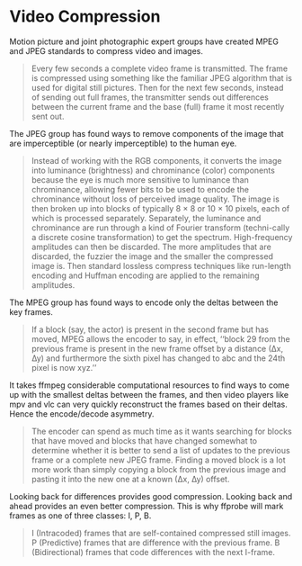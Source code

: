 # Video Compression

Motion picture and joint photographic expert groups have created MPEG and JPEG standards to compress video and images.

> Every few seconds a complete video frame is transmitted. The frame is compressed using something like the familiar JPEG algorithm that is used for digital still pictures. Then for the next few seconds, instead of sending out full frames, the transmitter sends out differences between the current frame and the base (full) frame it most recently sent out.

The JPEG group has found ways to remove components of the image that are imperceptible (or nearly imperceptible) to the human eye.

> Instead of working with the RGB components, it converts the image into luminance (brightness) and chrominance (color) components because the eye is much more sensitive to luminance than chrominance, allowing fewer bits to be used to encode the chrominance without loss of perceived image quality. The image is then broken up into blocks of typically 8 × 8 or 10 × 10 pixels, each of which is processed separately. Separately, the luminance and chrominance are run through a kind of Fourier transform (techni-cally a discrete cosine transformation) to get the spectrum. High-frequency amplitudes can then be discarded. The more amplitudes that are discarded, the fuzzier the image and the smaller the compressed image is. Then standard lossless compress techniques like run-length encoding and Huffman encoding are applied to the remaining amplitudes.

The MPEG group has found ways to encode only the deltas between the key frames.

> If a block (say, the actor) is present in the second frame but has moved, MPEG allows the encoder to say, in effect, ‘‘block 29 from the previous frame is present in the new frame offset by a distance (∆x, ∆y) and furthermore the sixth pixel has changed to abc and the 24th pixel is now xyz.’’

It takes ffmpeg considerable computational resources to find ways to come up with the smallest deltas between the frames, and then video players like mpv and vlc can very quickly reconstruct the frames based on their deltas. Hence the encode/decode asymmetry.

> The encoder can spend as much time as it wants searching for blocks that have moved and blocks that have changed somewhat to determine whether it is better to send a list of updates to the previous frame or a complete new JPEG frame. Finding a moved block is a lot more work than simply copying a block from the previous image and pasting it into the new one at a known (∆x, ∆y) offset.

Looking back for differences provides good compression. Looking back and ahead provides an even better compression. This is why ffprobe will mark frames as one of three classes: I, P, B.

> I (Intracoded) frames that are self-contained compressed still images. P (Predictive) frames that are difference with the previous frame. B (Bidirectional) frames that code differences with the next I-frame.
